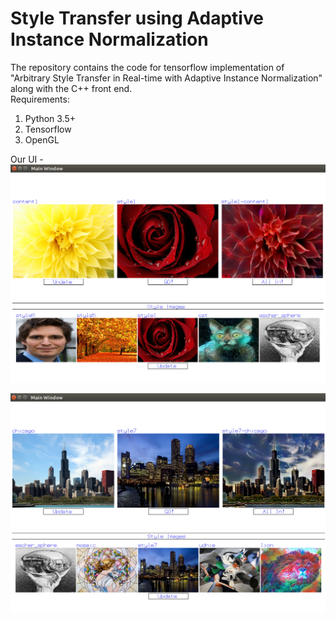 # Style Transfer using Adaptive Instance Normalization
The repository contains the code for tensorflow implementation of "Arbitrary Style Transfer in Real-time with Adaptive Instance Normalization" along with the C++ front end.  
Requirements:
1. Python 3.5+
2. Tensorflow
3. OpenGL

Our UI -  
![Alt text](results/ui4.png?raw=true "UI view")

![](results/ui3.png)
